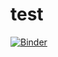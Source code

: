 # test
[![Binder](https://mybinder.org/badge_logo.svg)](https://mybinder.org/v2/gh/SRTRTaku/test/blame/master)
